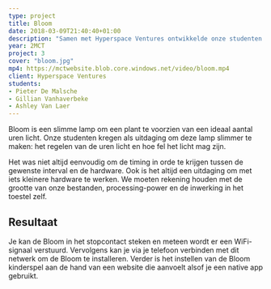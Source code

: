```yaml
---
type: project
title: Bloom
date: 2018-03-09T21:40:40+01:00
description: "Samen met Hyperspace Ventures ontwikkelde onze studenten een IOT app die het verlichtingsproduct Bloom slim maakt."
year: 2MCT
project: 3
cover: "bloom.jpg"
mp4: https://mctwebsite.blob.core.windows.net/video/bloom.mp4
client: Hyperspace Ventures
students:
- Pieter De Malsche
- Gillian Vanhaverbeke
- Ashley Van Laer
---
```


Bloom is een slimme lamp om een plant te voorzien van een ideaal aantal uren licht. Onze studenten kregen als uitdaging om deze lamp slimmer te maken: het regelen van de uren licht en hoe fel het licht mag zijn.

Het was niet altijd eenvoudig om de timing in orde te krijgen tussen de gewenste interval en de hardware. Ook is het altijd een uitdaging om met iets kleinere hardware te werken. We moeten rekening houden met de grootte van onze bestanden, processing-power en de inwerking in het toestel zelf.


## Resultaat
Je kan de Bloom in het stopcontact steken en meteen wordt er een WiFi-signaal verstuurd. Vervolgens kan je via je telefoon verbinden met dit netwerk om de Bloom te installeren.
Verder is het instellen van de Bloom kinderspel aan de hand van een website die aanvoelt alsof je een native app gebruikt.
